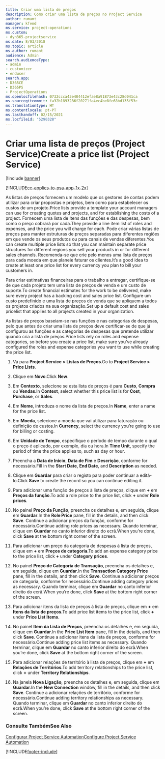 ```yaml
---
title: Criar uma lista de preços
description: Como criar uma lista de preços no Project Service
author: rumant
manager: kfend
ms.service: project-operations
ms.custom:
- dyn365-projectservice
ms.date: 8/03/2018
ms.topic: article
ms.author: rumant
audience: Admin
search.audienceType:
- admin
- customizer
- enduser
search.app:
- D365CE
- D365PS
- ProjectOperations
ms.openlocfilehash: 0732ccca43e404412efae8a91873e43c28d041ca
ms.sourcegitcommit: fa32b1893286f20271fa4ec4be8fc68bd135f53c
ms.translationtype: HT
ms.contentlocale: pt-PT
ms.lasthandoff: 02/15/2021
ms.locfileid: "5290328"
---
```

# <a name="create-a-price-list-project-service"></a><span data-ttu-id="4f507-103">Criar uma lista de preços (Project Service)</span><span class="sxs-lookup"><span data-stu-id="4f507-103">Create a price list (Project Service)</span></span>

[!include [banner](../includes/psa-now-project-operations.md)]

[!INCLUDE[cc-applies-to-psa-app-1x-2x](../includes/cc-applies-to-psa-app-1x-2x.md)]

<span data-ttu-id="4f507-104">As listas de preços fornecem um modelo que os gestores de contas podem utilizar para criar propostas e projetos, bem como para estabelecer os custos de um projeto.</span><span class="sxs-lookup"><span data-stu-id="4f507-104">Price lists provide a template your account managers can use for creating quotes and projects, and for establishing the costs of a project.</span></span> <span data-ttu-id="4f507-105">Fornecem uma lista de itens das funções e das despesas, bem como o preço cobrará por cada.</span><span class="sxs-lookup"><span data-stu-id="4f507-105">They provide a line item list of roles and expenses, and the price you will charge for each.</span></span> <span data-ttu-id="4f507-106">Pode criar várias listas de preços para manter estruturas de preços separadas para diferentes regiões em que vende os seus produtos ou para canais de vendas diferentes.</span><span class="sxs-lookup"><span data-stu-id="4f507-106">You can create multiple price lists so that you can maintain separate price structures for different regions you sell your products in or for different sales channels.</span></span> <span data-ttu-id="4f507-107">Recomenda-se que crie pelo menos uma lista de preços para cada moeda em que planeie faturar os clientes.</span><span class="sxs-lookup"><span data-stu-id="4f507-107">It’s a good idea to create at least one price list for every currency you plan to bill your customers in.</span></span>  
  
<span data-ttu-id="4f507-108">Para criar estimativas financeiras para o trabalho a entregar, certifique-se de que cada projeto tem uma lista de preços de venda e um custo de suporte.</span><span class="sxs-lookup"><span data-stu-id="4f507-108">To create financial estimates for the work to be delivered, make sure every project has a backing cost and sales price list.</span></span> <span data-ttu-id="4f507-109">Configure um custo predefinido e uma lista de preços de venda que se apliquem a todos os projetos criados na sua organização.</span><span class="sxs-lookup"><span data-stu-id="4f507-109">Set up a default cost and sales pricelist that applies to all projects created in your organization.</span></span>  
  
<span data-ttu-id="4f507-110">As listas de preços baseiam-se nas funções e nas categorias de despesas, pelo que antes de criar uma lista de preços deve certificar-se de que já configurou as funções e as categorias de despesas que pretende utilizar quando cria a lista de preços.</span><span class="sxs-lookup"><span data-stu-id="4f507-110">Price lists rely on roles and expense categories, so before you create a price list, make sure you’ve already configured the roles and expense categories you want to use while creating the price list.</span></span>  
  
1.  <span data-ttu-id="4f507-111">Vá para **Project Service > Listas de Preços**.</span><span class="sxs-lookup"><span data-stu-id="4f507-111">Go to **Project Service > Price Lists**.</span></span>  
  
2.  <span data-ttu-id="4f507-112">Clique em **Novo**.</span><span class="sxs-lookup"><span data-stu-id="4f507-112">Click **New**.</span></span>  
  
3.  <span data-ttu-id="4f507-113">Em **Contexto**, selecione se esta lista de preços é para **Custo**, **Compra** ou **Vendas**.</span><span class="sxs-lookup"><span data-stu-id="4f507-113">In **Context**, select whether this price list is for **Cost**, **Purchase**, or **Sales**.</span></span>  
  
4.  <span data-ttu-id="4f507-114">Em **Nome**, introduza o nome da lista de preços.</span><span class="sxs-lookup"><span data-stu-id="4f507-114">In **Name**, enter a name for the price list.</span></span>  
  
5.  <span data-ttu-id="4f507-115">Em **Moeda**, selecione a moeda que vai utilizar para faturação ou definição de custos.</span><span class="sxs-lookup"><span data-stu-id="4f507-115">In **Currency**, select the currency you’re going to use for billing or costing.</span></span>  
  
6.  <span data-ttu-id="4f507-116">Em **Unidade de Tempo**, especifique o período de tempo durante o qual o preço é aplicado, por exemplo, dia ou hora.</span><span class="sxs-lookup"><span data-stu-id="4f507-116">In **Time Unit**, specify the period of time the price applies to, such as day or hour.</span></span>  
  
7.  <span data-ttu-id="4f507-117">Preencha a **Data de Início**, **Data de Fim** e **Descrição**, conforme for necessário.</span><span class="sxs-lookup"><span data-stu-id="4f507-117">Fill in the **Start Date**, **End Date**, and **Description** as needed.</span></span>  
  
8.  <span data-ttu-id="4f507-118">Clique em **Guardar** para criar o registo para poder continuar a editá-lo.</span><span class="sxs-lookup"><span data-stu-id="4f507-118">Click **Save** to create the record so you can continue editing it.</span></span>  
  
9. <span data-ttu-id="4f507-119">Para adicionar uma função de preços à lista de preços, clique em **+** em **Preços da função**.</span><span class="sxs-lookup"><span data-stu-id="4f507-119">To add a role price to the price list, click **+** under **Role prices**.</span></span>  
  
10. <span data-ttu-id="4f507-120">No painel **Preço da Função**, preencha os detalhes e, em seguida, clique em **Guardar**.</span><span class="sxs-lookup"><span data-stu-id="4f507-120">In the **Role Price** pane, fill in the details, and then click **Save**.</span></span> <span data-ttu-id="4f507-121">Continue a adicionar preços da função, conforme for necessário.</span><span class="sxs-lookup"><span data-stu-id="4f507-121">Continue adding role prices as necessary.</span></span> <span data-ttu-id="4f507-122">Quando terminar, clique em **Guardar** no canto inferior direito do ecrã.</span><span class="sxs-lookup"><span data-stu-id="4f507-122">When you’re done, click **Save** at the bottom right corner of the screen.</span></span>  
  
11. <span data-ttu-id="4f507-123">Para adicionar um preço da categoria de despesas à lista de preços, clique em **+** em **Preços de categoria**.</span><span class="sxs-lookup"><span data-stu-id="4f507-123">To add an expense category price to the price list, click **+** under **Category prices**.</span></span>  
  
12. <span data-ttu-id="4f507-124">No painel **Preço de Categoria de Transação**, preencha os detalhes e, em seguida, clique em **Guardar**.</span><span class="sxs-lookup"><span data-stu-id="4f507-124">In the **Transaction Category Price** pane, fill in the details, and then click **Save**.</span></span> <span data-ttu-id="4f507-125">Continue a adicionar preços de categoria, conforme for necessário.</span><span class="sxs-lookup"><span data-stu-id="4f507-125">Continue adding category prices as necessary.</span></span> <span data-ttu-id="4f507-126">Quando terminar, clique em **Guardar** no canto inferior direito do ecrã.</span><span class="sxs-lookup"><span data-stu-id="4f507-126">When you’re done, click **Save** at the bottom right corner of the screen.</span></span>  
  
13. <span data-ttu-id="4f507-127">Para adicionar itens da lista de preços à lista de preços, clique em **+** em **Itens da lista de preços**.</span><span class="sxs-lookup"><span data-stu-id="4f507-127">To add price list items to the price list, click **+** under **Price List Items**.</span></span>  
  
14. <span data-ttu-id="4f507-128">No painel **Item da Lista de Preços**, preencha os detalhes e, em seguida, clique em **Guardar**.</span><span class="sxs-lookup"><span data-stu-id="4f507-128">In the **Price List Item** pane, fill in the details, and then click **Save**.</span></span> <span data-ttu-id="4f507-129">Continue a adicionar itens da lista de preços, conforme for necessário.</span><span class="sxs-lookup"><span data-stu-id="4f507-129">Continue adding price list items as necessary.</span></span> <span data-ttu-id="4f507-130">Quando terminar, clique em **Guardar** no canto inferior direito do ecrã.</span><span class="sxs-lookup"><span data-stu-id="4f507-130">When you’re done, click **Save** at the bottom right corner of the screen.</span></span>  
  
15. <span data-ttu-id="4f507-131">Para adicionar relações de território à lista de preços, clique em **+** em **Relações de Territórios**.</span><span class="sxs-lookup"><span data-stu-id="4f507-131">To add territory relationships to the price list, click **+** under **Territory Relationships**.</span></span>  
  
16. <span data-ttu-id="4f507-132">Na janela **Nova Ligação**, preencha os detalhes e, em seguida, clique em **Guardar**.</span><span class="sxs-lookup"><span data-stu-id="4f507-132">In the **New Connection** window, fill in the details, and then click **Save**.</span></span> <span data-ttu-id="4f507-133">Continue a adicionar relações de território, conforme for necessário.</span><span class="sxs-lookup"><span data-stu-id="4f507-133">Continue adding territory relationships as necessary.</span></span> <span data-ttu-id="4f507-134">Quando terminar, clique em **Guardar** no canto inferior direito do ecrã.</span><span class="sxs-lookup"><span data-stu-id="4f507-134">When you’re done, click **Save** at the bottom right corner of the screen.</span></span>  
  
### <a name="see-also"></a><span data-ttu-id="4f507-135">Consulte Também</span><span class="sxs-lookup"><span data-stu-id="4f507-135">See Also</span></span>  
 [<span data-ttu-id="4f507-136">Configurar Project Service Automation</span><span class="sxs-lookup"><span data-stu-id="4f507-136">Configure Project Service Automation</span></span>](../psa/configure.md)


[!INCLUDE[footer-include](../includes/footer-banner.md)]